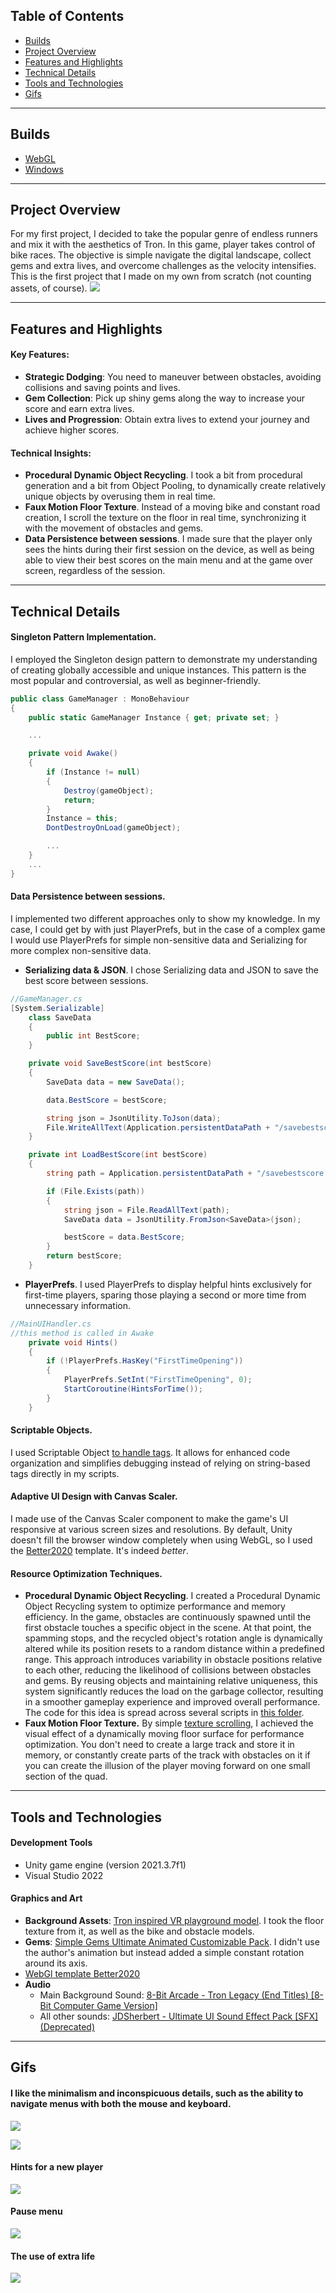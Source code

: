## Table of Contents
* [Builds](#builds)
* [Project Overview](#project-overview)
* [Features and Highlights](#features-and-highlights)
* [Technical Details](#technical-details)
* [Tools and Technologies](#tools-and-technologies)
* [Gifs](#gifs)

------
## Builds
* [WebGL](https://alsandbox.github.io/Tron-Endless-Runner/) 
* [Windows](https://github.com/alsandbox/Tron-Endless-Runner/releases/tag/winbuild)

------
## Project Overview
For my first project, I decided to take the popular genre of endless runners and mix it with the aesthetics of Tron. In this game, player takes control of bike races. The objective is simple navigate the digital landscape, collect gems and extra lives, and overcome challenges as the velocity intensifies. This is the first project that I made on my own from scratch (not counting assets, of course).
![](https://github.com/alsandbox/Tron-Endless-Runner/blob/main/ReadmeGifs/gameplay.gif)

------
## Features and Highlights
#### Key Features:
* **Strategic Dodging**: You need to maneuver between obstacles, avoiding collisions and saving points and lives.
* **Gem Collection**: Pick up shiny gems along the way to increase your score and earn extra lives. 
* **Lives and Progression**: Obtain extra lives to extend your journey and achieve higher scores. 

#### Technical Insights:
* **Procedural Dynamic Object Recycling**. I took a bit from procedural generation and a bit from Object Pooling, to dynamically create relatively unique objects by overusing them in real time.
* **Faux Motion Floor Texture**. Instead of a moving bike and constant road creation, I scroll the texture on the floor in real time, synchronizing it with the movement of obstacles and gems.
* **Data Persistence between sessions**. I made sure that the player only sees the hints during their first session on the device, as well as being able to view their best scores on the main menu and at the game over screen, regardless of the session.

------
## Technical Details
#### Singleton Pattern Implementation.
I employed the Singleton design pattern to demonstrate my understanding of creating globally accessible and unique instances. This pattern is the most popular and controversial, as well as beginner-friendly. 
```csharp
public class GameManager : MonoBehaviour
{
    public static GameManager Instance { get; private set; }

    ...

    private void Awake()
    {
        if (Instance != null)
        {
            Destroy(gameObject);
            return;
        }
        Instance = this;
        DontDestroyOnLoad(gameObject);

        ...
    }
    ...
}
```

#### Data Persistence between sessions. 
I implemented two different approaches only to show my knowledge. In my case, I could get by with just PlayerPrefs, but in the case of a complex game I would use PlayerPrefs for simple non-sensitive data and Serializing for more complex non-sensitive data.
* **Serializing data & JSON**. I chose Serializing data and JSON to save the best score between sessions. 
```csharp
//GameManager.cs
[System.Serializable]
    class SaveData
    {
        public int BestScore;
    }

    private void SaveBestScore(int bestScore) 
    {
        SaveData data = new SaveData();

        data.BestScore = bestScore;

        string json = JsonUtility.ToJson(data);
        File.WriteAllText(Application.persistentDataPath + "/savebestscore.json", json);
    }

    private int LoadBestScore(int bestScore)
    {
        string path = Application.persistentDataPath + "/savebestscore.json";

        if (File.Exists(path))
        {
            string json = File.ReadAllText(path);
            SaveData data = JsonUtility.FromJson<SaveData>(json);

            bestScore = data.BestScore;
        }
        return bestScore;
    }
```

* **PlayerPrefs**. I used PlayerPrefs to display helpful hints exclusively for first-time players, sparing those playing a second or more time from unnecessary information.
```csharp
//MainUIHandler.cs
//this method is called in Awake
    private void Hints()
    {
        if (!PlayerPrefs.HasKey("FirstTimeOpening"))
        {
            PlayerPrefs.SetInt("FirstTimeOpening", 0);
            StartCoroutine(HintsForTime());
        }
    }
```

#### Scriptable Objects.
I used Scriptable Object [to handle tags](https://github.com/alsandbox/Tron-Endless-Runner/blob/main/Assets/Scripts/TagsHandler.cs). It allows for enhanced code organization and simplifies debugging instead of relying on string-based tags directly in my scripts.

#### Adaptive UI Design with Canvas Scaler.
I made use of the Canvas Scaler component to make the game's UI responsive at various screen sizes and resolutions.
By default, Unity doesn't fill the browser window completely when using WebGL, so I used the [Better2020](https://github.com/greggman/better-unity-webgl-template) template. It's indeed *better*.

#### Resource Optimization Techniques.
* **Procedural Dynamic Object Recycling**. I created a Procedural Dynamic Object Recycling system to optimize performance and memory efficiency. In the game, obstacles are continuously spawned until the first obstacle touches a specific object in the scene. At that point, the spamming stops, and the recycled object's rotation angle is dynamically altered while its position resets to a random distance within a predefined range. This approach introduces variability in obstacle positions relative to each other, reducing the likelihood of collisions between obstacles and gems. By reusing objects and maintaining relative uniqueness, this system significantly reduces the load on the garbage collector, resulting in a smoother gameplay experience and improved overall performance. The code for this idea is spread across several scripts in [this folder](https://github.com/alsandbox/Tron-Endless-Runner/tree/main/Assets/Scripts/GemsObstacles).
* **Faux Motion Floor Texture.** By simple [texture scrolling](https://github.com/alsandbox/Tron-Endless-Runner/blob/main/Assets/Scripts/Floor/RepeatBackground.cs), I achieved the visual effect of a dynamically moving floor surface for performance optimization. You don't need to create a large track and store it in memory, or constantly create parts of the track with obstacles on it if you can create the illusion of the player moving forward on one small section of the quad.

------
## Tools and Technologies
#### Development Tools
* Unity game engine (version 2021.3.7f1)
* Visual Studio 2022

#### Graphics and Art
* **Background Assets**: [Tron inspired VR playground model](https://skfb.ly/6xEqo). I took the floor texture from it, as well as the bike and obstacle models.
* **Gems**: [Simple Gems Ultimate Animated Customizable Pack](https://assetstore.unity.com/packages/3d/props/simple-gems-ultimate-animated-customizable-pack-73764). I didn't use the author's animation but instead added a simple constant rotation around its axis.
* [WebGl template Better2020](https://github.com/greggman/better-unity-webgl-template)
* **Audio**
   - Main Background Sound: [8-Bit Arcade - Tron Legacy (End Titles) [8-Bit Computer Game Version]](https://open.spotify.com/track/2TidjDeKyGnj0va4xt42Vu?si=fb93294c463a4a4c)
   - All other sounds: [JDSherbert - Ultimate UI Sound Effect Pack [SFX] (Deprecated)](https://assetstore.unity.com/packages/audio/sound-fx/ultimate-ui-sound-effect-pack-sfx-228228)

------
## Gifs

#### I like the minimalism and inconspicuous details, such as the ability to navigate menus with both the mouse and keyboard.
![](https://github.com/alsandbox/Tron-Endless-Runner/blob/main/ReadmeGifs/menu-cursor.gif)

![](https://github.com/alsandbox/Tron-Endless-Runner/blob/main/ReadmeGifs/menu-keyboard.gif)


#### Hints for a new player
![](https://github.com/alsandbox/Tron-Endless-Runner/blob/main/ReadmeGifs/hints.gif)


#### Pause menu
![](https://github.com/alsandbox/Tron-Endless-Runner/blob/main/ReadmeGifs/game-menu.gif)


#### The use of extra life
![](https://github.com/alsandbox/Tron-Endless-Runner/blob/main/ReadmeGifs/gameplay-using-life.gif)
